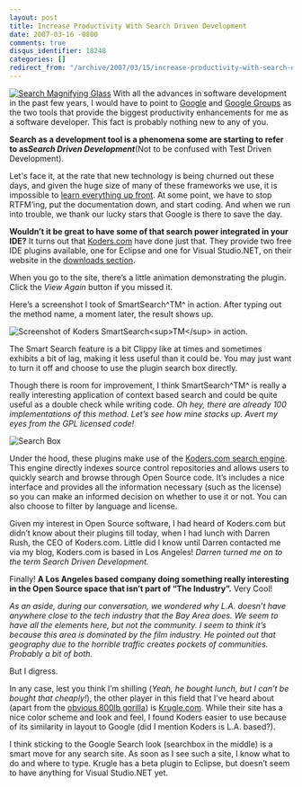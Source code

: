 ```yaml
---
layout: post
title: Increase Productivity With Search Driven Development
date: 2007-03-16 -0800
comments: true
disqus_identifier: 18248
categories: []
redirect_from: "/archive/2007/03/15/increase-productivity-with-search-driven-development.aspx/"
---
```


[![Search Magnifying
Glass](http://haacked.com/images/haacked_com/WindowsLiveWriter/IncreaseProductivityWithSearchDrivenDeve_E9CF/magnifyGlass00009_thumb.jpg)](http://haacked.com/images/haacked_com/WindowsLiveWriter/IncreaseProductivityWithSearchDrivenDeve_E9CF/magnifyGlass00009%5B2%5D.jpg)
With all the advances in software development in the past few years, I
would have to point to [Google](http://google.com/ "Google") and [Google
Groups](http://groups.google.com/ "Google Groups") as the two tools that
provide the biggest productivity enhancements for me as a software
developer. This fact is probably nothing new to any of you.

**Search as a development tool is a phenomena some are starting to refer
to as*****Search Driven Development***(Not to be confused with Test
Driven Development).

Let's face it, at the rate that new technology is being churned out
these days, and given the huge size of many of these frameworks we use,
it is impossible to [learn everything up
front](http://secretgeek.net/3way.asp "Three ways to know anything"). At
some point, we have to stop RTFM’ing, put the documentation down, and
start coding. And when we run into trouble, we thank our lucky stars
that Google is there to save the day.

**Wouldn’t it be great to have some of that search power integrated in
your IDE?** It turns out that
[Koders.com](http://www.koders.com/ "Koders") have done just that. They
provide two free IDE plugins available, one for Eclipse and one for
Visual Studio.NET, on their website in the [downloads
section](http://www.koders.com/info.aspx?c=tools "Koders.com Downloads").

When you go to the site, there’s a little animation demonstrating the
plugin. Click the *View Again* button if you missed it.

Here’s a screenshot I took of SmartSearch^TM^ in action. After typing
out the method name, a moment later, the result shows up.

![Screenshot of Koders SmartSearch\<sup\>TM\</sup\> in
action.](http://haacked.com/images/haacked_com/WindowsLiveWriter/IncreaseProductivityWithSearchDrivenDeve_E9CF/image%7B0%7D%5B13%5D.png)

The Smart Search feature is a bit Clippy like at times and sometimes
exhibits a bit of lag, making it less useful than it could be. You may
just want to turn it off and choose to use the plugin search box
directly.

Though there is room for improvement, I think SmartSearch^TM^ is really
a really interesting application of context based search and could be
quite useful as a double check while writing code. *Oh hey, there are
already 100 implementations of this method. Let’s see how mine stacks
up. Avert my eyes from the GPL licensed code!*

![Search
Box](http://haacked.com/images/haacked_com/WindowsLiveWriter/IncreaseProductivityWithSearchDrivenDeve_E9CF/image%7B0%7D%5B18%5D.png)

Under the hood, these plugins make use of the [Koders.com search
engine](http://koders.com/ "Search Code"). This engine directly indexes
source control repositories and allows users to quickly search and
browse through Open Source code. It’s includes a nice interface and
provides all the information necessary (such as the license) so you can
make an informed decision on whether to use it or not. You can also
choose to filter by language and license.

Given my interest in Open Source software, I had heard of Koders.com but
didn’t know about their plugins till today, when I had lunch with Darren
Rush, the CEO of Koders.com. Little did I know until Darren contacted me
via my blog, Koders.com is based in Los Angeles! *Darren turned me on to
the term Search Driven Development.*

Finally! **A Los Angeles based company doing something really
interesting in the Open Source space that isn’t part of “The
Industry”.** Very Cool!

*As an aside, during our conversation, we wondered why L.A. doesn’t have
anywhere close to the tech industry that the Bay Area does. We seem to
have all the elements here, but not the community. I seem to think it’s
because this area is dominated by the film industry. He pointed out that
geography due to the horrible traffic creates pockets of communities.
Probably a bit of both.*

But I digress.

In any case, lest you think I’m shilling (*Yeah, he bought lunch, but I
can’t be bought that cheaply!*), the other player in this field that
I’ve heard about (apart from the [obvious 800lb
gorilla](http://www.google.com/codesearch "Google Code Search")) is
[Krugle.com](http://krugle.com/ "Krugle"). While their site has a nice
color scheme and look and feel, I found Koders easier to use because of
its similarity in layout to Google (did I mention Koders is L.A.
based?).

I think sticking to the Google Search look (searchbox in the middle) is
a smart move for any search site. As soon as I see such a site, I know
what to do and where to type. Krugle has a beta plugin to Eclipse, but
doesn’t seem to have anything for Visual Studio.NET yet.

